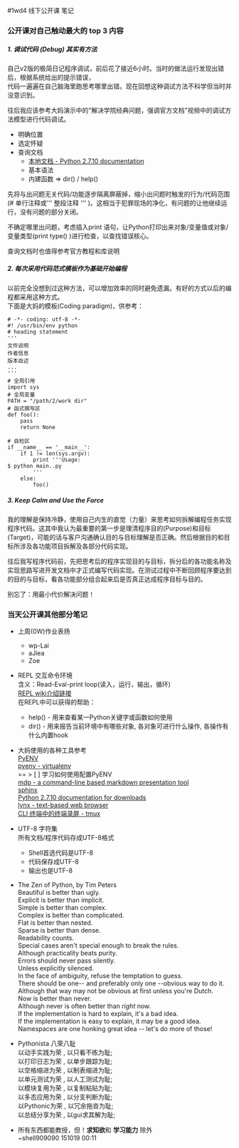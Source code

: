﻿#1wd4 线下公开课 笔记

### 公开课对自己触动最大的 top 3 内容  

##### 1. 调试代码 (Debug) 其实有方法  

自己v2版的极简日记程序调试，前后花了接近6小时。当时的做法运行发现出错后，根据系统给出的提示错误，  
代码一遍遍在自己脑海里跑思考哪里出错。现在回想这种调试方法不科学但当时并没意识到。 

往后我应该参考大妈演示中的"解决学院经典问题，强调官方文档"视频中的调试方法模型进行代码调试。

* 明确位置
* 选定怀疑
* 查询文档
    * [本地文档 - Python 2.7.10 documentation](https://docs.python.org/2/download.html)  
    * 基本语法  
    * 内建函数 => dir() / help()  

先将与出问题无关代码/功能逐步隔离屏蔽掉，缩小出问题时触发的行为/代码范围(# 单行注释或''' 整段注释 ''' )。这相当于犯罪现场的净化，有问题的让他继续运行，没有问题的部分关闭。  

不确定哪里出问题，考虑插入print 语句，让Python打印出来对象/变量值或对象/变量类型(print type() )进行检查，以查找错误核心。  

查询文档时也值得参考官方教程和库说明


##### 2. 每次采用代码范式模板作为基础开始编程

以前完全没想到过这种方法，可以增加效率的同时避免遗漏。有好的方式以后的编程都采用这种方式。  
下面是大妈的模板(Coding paradigm)，供参考：
```
# -*- coding: utf-8 -*-
#! /usr/bin/env python
# heading statement
'''
文件说明
作者信息
版本自述
...
'''
# 全局引用
import sys
# 全局变量
PATH = "/path/2/work dir"
# 函式撰写区
def foo():
    pass
    return None

# 自检区
if __name__ == '__main__':
    if 1 != len(sys.argv):
        print '''Usage:
$ python main..py
        '''
    else:
        foo()

```

##### 3. Keep Calm and Use the Force  

我的理解是保持冷静，使用自己内生的直觉（力量）来思考如何拆解编程任务实现程序代码。这其中我认为最重要的第一步是理清程序目的(Purpose)和目标(Target)，可能的话与客户沟通确认目的与目标理解是否正确。然后根据目的和目标所涉及各功能项目拆解及各部分代码实现。

往后我写程序代码前，先把思考后的程序实现目的与目标，拆分后的各功能名称及实现思路写进开发文档中才正式编写代码实现。在测试过程中不断回顾程序要达到的目的与目标，看各功能部分组合起来后是否真正达成程序目标与目的。  

别忘了：用最小代价解决问题！

### 当天公开课其他部分笔记

* 上周(0W)作业表扬  

    * wp-Lai  
    * aJiea  
    * Zoe   

* REPL 交互命令环境  
含义：Read-Eval-print loop(读入，运行，输出，循环)  
[REPL wiki介绍链接](https://en.wikipedia.org/wiki/Read%E2%80%93eval%E2%80%93print_loop)  
  在REPL中可以获得的帮助：  
    * help() - 用来查看某一Python关键字或函数如何使用  
    * dir() - 用来报告当前环境中有哪些对象, 各对象可进行什么操作,   各操作有什么内置hook  

* 大妈使用的各种工具参考  
[PyENV](https://github.com/yyuu/pyenv)  
[pyenv - virtualenv](https://github.com/yyuu/pyenv-virtualenv)  
== > [  ] 学习如何使用配置PyENV  
[mdp - a command-line based markdown presentation tool](https://github.com/visit1985/mdp)  
[sphinx](http://sphinxsearch.com/)  
[Python 2.7.10 documentation for downloads](https://docs.python.org/2/download.html)  
[lynx - text-based web browser](http://lynx.invisible-island.net/)  
[CLI 终端中的终端录屏 - tmux](https://en.wikipedia.org/wiki/Tmux)  

* UTF-8 字符集  
所有文档/程序代码存成UTF-8格式  
    * Shell首选代码是UTF-8  
    * 代码保存成UTF-8  
    * 输出也是UTF-8  

* The Zen of Python, by Tim Peters  
Beautiful is better than ugly.  
Explicit is better than implicit.  
Simple is better than complex.  
Complex is better than complicated.  
Flat is better than nested.  
Sparse is better than dense.  
Readability counts.  
Special cases aren't special enough to break the rules.  
Although practicality beats purity.  
Errors should never pass silently.  
Unless explicitly silenced.  
In the face of ambiguity, refuse the temptation to guess.  
There should be one-- and preferably only one --obvious way to do it.  
Although that way may not be obvious at first unless you're Dutch.  
Now is better than never.  
Although never is often better than *right* now.  
If the implementation is hard to explain, it's a bad idea.  
If the implementation is easy to explain, it may be a good idea.  
Namespaces are one honking great idea -- let's do more of those!  
  
* Pythonista 八荣八耻  
以动手实践为荣 , 以只看不练为耻;  
以打印日志为荣 , 以单步跟踪为耻;  
以空格缩进为荣 , 以制表缩进为耻;  
以单元测试为荣 , 以人工测试为耻;  
以模块复用为荣 , 以复制粘贴为耻;  
以多态应用为荣 , 以分支判断为耻;  
以Pythonic为荣 , 以冗余拖沓为耻;  
以总结分享为荣 , 以gui求其解为耻;  

* 所有东西都能教授，但！**求知欲**和 **学习能力** 除外  
~shell909090 151019 00:11